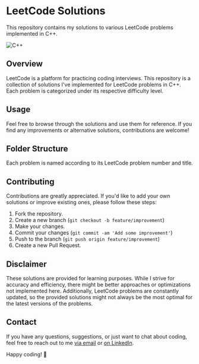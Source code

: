 # LeetCode Solutions

This repository contains my solutions to various LeetCode problems implemented in C++.

![C++](https://img.shields.io/badge/c++-%2300599C.svg?style=for-the-badge&logo=c%2B%2B&logoColor=white)

## Overview

LeetCode is a platform for practicing coding interviews. This repository is a collection of solutions I've implemented for LeetCode problems in C++. Each problem is categorized under its respective difficulty level.

## Usage

Feel free to browse through the solutions and use them for reference. If you find any improvements or alternative solutions, contributions are welcome!

## Folder Structure

Each problem is named according to its LeetCode problem number and title.

## Contributing

Contributions are greatly appreciated. If you'd like to add your own solutions or improve existing ones, please follow these steps:

1. Fork the repository.
2. Create a new branch (`git checkout -b feature/improvement`)
3. Make your changes.
4. Commit your changes (`git commit -am 'Add some improvement'`)
5. Push to the branch (`git push origin feature/improvement`)
6. Create a new Pull Request.

## Disclaimer

These solutions are provided for learning purposes. While I strive for accuracy and efficiency, there might be better approaches or optimizations not implemented here. Additionally, LeetCode problems are constantly updated, so the provided solutions might not always be the most optimal for the latest versions of the problems.

## Contact

If you have any questions, suggestions, or just want to chat about coding, feel free to reach out to me [via email](mailto:f.avallone1998@gmail.com) or [on LinkedIn](https://www.linkedin.com/in/francesco-avallone-064716125/).

Happy coding! 🚀